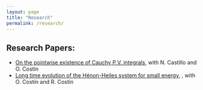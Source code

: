 ```yaml
---
layout: page
title: "Research"
permalink: /research/
---
```


## Research Papers:

-  <a href="https://arxiv.org/abs/2311.13392" target="_blank"> On the pointwise existence of Cauchy P.V. integrals</a>, with N. Castillo and O. Costin
-  <a href="https://arxiv.org/abs/2411.16071" target="_blank"> Long time evolution of the Hénon-Heiles system for small energy</a>, , with O. Costin and R. Costin
